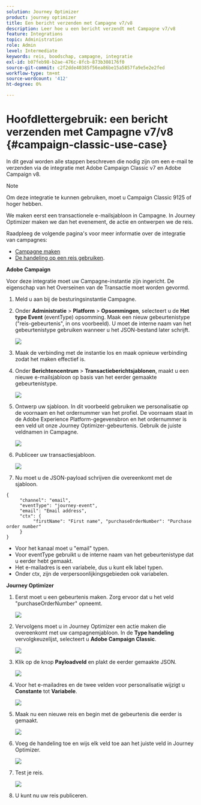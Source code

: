 ```yaml
---
solution: Journey Optimizer
product: journey optimizer
title: Een bericht verzenden met Campagne v7/v8
description: Leer hoe u een bericht verzendt met Campagne v7/v8
feature: Integrations
topic: Administration
role: Admin
level: Intermediate
keywords: reis, boodschap, campagne, integratie
exl-id: b07feb98-b2ae-476c-8fcb-873b308176f0
source-git-commit: c2f2dde40385f56ea86be15a5857fa9e5e2e2fed
workflow-type: tm+mt
source-wordcount: '412'
ht-degree: 0%

---
```


# Hoofdlettergebruik: een bericht verzenden met Campagne v7/v8 {#campaign-classic-use-case}

In dit geval worden alle stappen beschreven die nodig zijn om een e-mail te verzenden via de integratie met Adobe Campaign Classic v7 en Adobe Campaign v8.

>[!NOTE]
>
>Om deze integratie te kunnen gebruiken, moet u Campaign Classic 9125 of hoger hebben.

We maken eerst een transactionele e-mailsjabloon in Campagne. In Journey Optimizer maken we dan het evenement, de actie en ontwerpen we de reis.

Raadpleeg de volgende pagina&#39;s voor meer informatie over de integratie van campagnes:

* [Campagne maken](../action/acc-action.md)
* [De handeling op een reis gebruiken](../building-journeys/using-adobe-campaign-classic.md).

**Adobe Campaign**

Voor deze integratie moet uw Campagne-instantie zijn ingericht. De eigenschap van het Overseinen van de Transactie moet worden gevormd.

1. Meld u aan bij de besturingsinstantie Campagne.

1. Onder **Administratie** > **Platform** > **Opsommingen**, selecteert u de **Het type Event** (eventType) opsomming. Maak een nieuw gebeurtenistype (&quot;reis-gebeurtenis&quot;, in ons voorbeeld). U moet de interne naam van het gebeurtenistype gebruiken wanneer u het JSON-bestand later schrijft.

   ![](assets/accintegration-uc-1.png)

1. Maak de verbinding met de instantie los en maak opnieuw verbinding zodat het maken effectief is.

1. Onder **Berichtencentrum** > **Transactieberichtsjablonen**, maakt u een nieuwe e-mailsjabloon op basis van het eerder gemaakte gebeurtenistype.

   ![](assets/accintegration-uc-2.png)

1. Ontwerp uw sjabloon. In dit voorbeeld gebruiken we personalisatie op de voornaam en het ordernummer van het profiel. De voornaam staat in de Adobe Experience Platform-gegevensbron en het ordernummer is een veld uit onze Journey Optimizer-gebeurtenis. Gebruik de juiste veldnamen in Campagne.

   ![](assets/accintegration-uc-3.png)

1. Publiceer uw transactiesjabloon.

   ![](assets/accintegration-uc-4.png)

1. Nu moet u de JSON-payload schrijven die overeenkomt met de sjabloon.

```
{
     "channel": "email",
     "eventType": "journey-event",
     "email": "Email address",
     "ctx": {
          "firstName": "First name", "purchaseOrderNumber": "Purchase order number"
     }
}
```

* Voor het kanaal moet u &quot;email&quot; typen.
* Voor eventType gebruikt u de interne naam van het gebeurtenistype dat u eerder hebt gemaakt.
* Het e-mailadres is een variabele, dus u kunt elk label typen.
* Onder ctx, zijn de verpersoonlijkingsgebieden ook variabelen.

**Journey Optimizer**

1. Eerst moet u een gebeurtenis maken. Zorg ervoor dat u het veld &quot;purchaseOrderNumber&quot; opneemt.

   ![](assets/accintegration-uc-5.png)

1. Vervolgens moet u in Journey Optimizer een actie maken die overeenkomt met uw campagnemjabloon. In de **Type handeling** vervolgkeuzelijst, selecteert u **Adobe Campaign Classic**.

   ![](assets/accintegration-uc-6.png)

1. Klik op de knop **Payloadveld** en plakt de eerder gemaakte JSON.

   ![](assets/accintegration-uc-7.png)

1. Voor het e-mailadres en de twee velden voor personalisatie wijzigt u **Constante** tot **Variabele**.

   ![](assets/accintegration-uc-8.png)

1. Maak nu een nieuwe reis en begin met de gebeurtenis die eerder is gemaakt.

   ![](assets/accintegration-uc-9.png)

1. Voeg de handeling toe en wijs elk veld toe aan het juiste veld in Journey Optimizer.

   ![](assets/accintegration-uc-10.png)

1. Test je reis.

   ![](assets/accintegration-uc-11.png)

1. U kunt nu uw reis publiceren.
